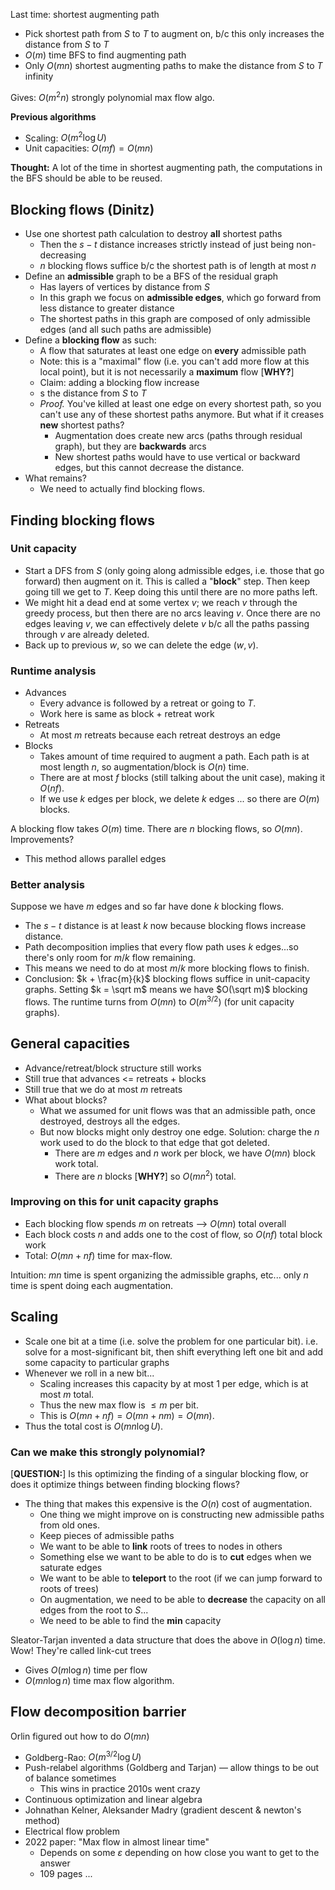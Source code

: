 Last time: shortest augmenting path
- Pick shortest path from $S$ to $T$ to augment on, b/c this only increases the distance from $S$ to $T$
- $O(m)$ time BFS to find augmenting path
- Only $O(mn)$ shortest augmenting paths to make the distance from $S$ to $T$ infinity

Gives: $O(m^2 n)$ strongly polynomial max flow algo.

**Previous algorithms**
- Scaling: $O(m^2 \log U)$
- Unit capacities: $O(mf) = O(mn)$

**Thought:** A lot of the time in shortest augmenting path, the computations in the BFS should be able to be reused.
## Blocking flows (Dinitz)
- Use one shortest path calculation to destroy **all** shortest paths
	- Then the $s-t$ distance increases strictly instead of just being non-decreasing
	- $n$ blocking flows suffice b/c the shortest path is of length at most $n$
- Define an **admissible** graph to be a BFS of the residual graph
	- Has layers of vertices by distance from $S$
	- In this graph we focus on **admissible edges**, which go forward from less distance to greater distance
	- The shortest paths in this graph are composed of only admissible edges (and all such paths are admissible)
- Define a **blocking flow** as such:
	- A flow that saturates at least one edge on **every** admissible path
	- Note: this is a "maximal" flow (i.e. you can't add more flow at this local point), but it is not necessarily a **maximum** flow [**WHY?**]
	- Claim: adding a blocking flow increase
	- s the distance from $S$ to $T$
	- *Proof.* You've killed at least one edge on every shortest path, so you can't use any of these shortest paths anymore. But what if it creases **new** shortest paths?
		- Augmentation does create new arcs (paths through residual graph), but they are **backwards** arcs
		- New shortest paths would have to use vertical or backward edges, but this cannot decrease the distance.
- What remains?
	- We need to actually find blocking flows.

## Finding blocking flows
### Unit capacity
- Start a DFS from $S$ (only going along admissible edges, i.e. those that go forward) then augment on it. This is called a "**block**" step. Then keep going till we get to $T$. Keep doing this until there are no more paths left.
- We might hit a dead end at some vertex $v$; we reach $v$ through the greedy process, but then there are no arcs leaving $v$. Once there are no edges leaving $v$, we can effectively delete $v$ b/c all the paths passing through $v$ are already deleted.
- Back up to previous $w$, so we can delete the edge $(w, v)$.

### Runtime analysis
- Advances
	- Every advance is followed by a retreat or going to $T$.
	- Work here is same as block + retreat work
- Retreats
	- At most $m$ retreats because each retreat destroys an edge
- Blocks
	- Takes amount of time required to augment a path. Each path is at most length $n$, so augmentation/block is $O(n)$ time.
	- There are at most $f$ blocks (still talking about the unit case), making it $O(nf)$.
	- If we use $k$ edges per block, we delete $k$ edges ... so there are $O(m)$ blocks.

A blocking flow takes $O(m)$ time. There are $n$ blocking flows, so $O(mn)$. Improvements?
- This method allows parallel edges
### Better analysis
Suppose we have $m$ edges and so far have done $k$ blocking flows.
- The $s-t$ distance is at least $k$ now because blocking flows increase distance.
- Path decomposition implies that every flow path uses $k$ edges...so there's only room for $m/k$ flow remaining.
- This means we need to do at most $m/k$ more blocking flows to finish.
- Conclusion: $k + \frac{m}{k}$ blocking flows suffice in unit-capacity graphs. Setting $k = \sqrt m$ means we have $O(\sqrt m)$ blocking flows. The runtime turns from $O(mn)$ to $O(m^{3/2})$ (for unit capacity graphs).
## General capacities
- Advance/retreat/block structure still works
- Still true that advances <= retreats + blocks
- Still true that we do at most $m$ retreats
- What about blocks?
	- What we assumed for unit flows was that an admissible path, once destroyed, destroys all the edges.
	- But now blocks might only destroy one edge. Solution: charge the $n$ work used to do the block to that edge that got deleted.
		- There are $m$ edges and $n$ work per block, we have $O(mn)$ block work total.
		- There are $n$ blocks [**WHY?**] so $O(mn^2)$ total.
### Improving on this for unit capacity graphs
- Each blocking flow spends $m$ on retreats --> $O(mn)$ total overall
- Each block costs $n$ and adds one to the cost of flow, so $O(nf)$ total block work
- Total: $O(mn + nf)$ time for max-flow.

Intuition: $mn$ time is spent organizing the admissible graphs, etc... only $n$ time is spent doing each augmentation.
## Scaling
- Scale one bit at a time (i.e. solve the problem for one particular bit). i.e. solve for a most-significant bit, then shift everything left one bit and add some capacity to particular graphs
- Whenever we roll in a new bit...
	- Scaling increases this capacity by at most 1 per edge, which is at most $m$ total.
	- Thus the new max flow is $\le m$ per bit.
	- This is $O(mn + nf) = O(mn + nm) = O(mn)$.
- Thus the total cost is $O(mn \log U)$.
### Can we make this strongly polynomial?
[**QUESTION:**] Is this optimizing the finding of a singular blocking flow, or does it optimize things between finding blocking flows?

- The thing that makes this expensive is the $O(n)$ cost of augmentation.
	- One thing we might improve on is constructing new admissible paths from old ones.
	- Keep pieces of admissible paths
	- We want to be able to **link** roots of trees to nodes in others
	- Something else we want to be able to do is to **cut** edges when we saturate edges
	- We want to be able to **teleport** to the root (if we can jump forward to roots of trees)
	- On augmentation, we need to be able to **decrease** the capacity on all edges from the root to $S$...
	- We need to be able to find the **min** capacity

Sleator-Tarjan invented a data structure that does the above in $O(\log n)$ time. Wow! They're called link-cut trees
- Gives $O(m\log n)$ time per flow
- $O(mn \log n)$ time max flow algorithm.
## Flow decomposition barrier
Orlin figured out how to do $O(mn)$
- Goldberg-Rao: $O(m^{3/2} \log U)$
- Push-relabel algorithms (Goldberg and Tarjan) — allow things to be out of balance sometimes
	- This wins in practice
2010s went crazy
- Continuous optimization and linear algebra
- Johnathan Kelner, Aleksander Madry (gradient descent & newton's method)
- Electrical flow problem
- 2022 paper: "Max flow in almost linear time"
	- Depends on some $\varepsilon$ depending on how close you want to get to the answer
	- 109 pages ...